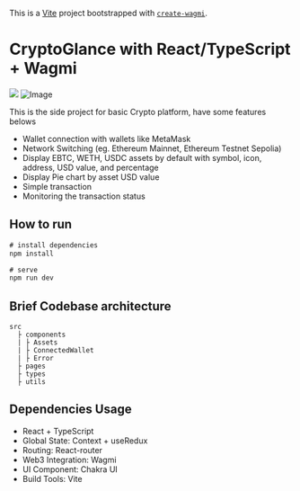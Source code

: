 This is a [Vite](https://vitejs.dev) project bootstrapped with [`create-wagmi`](https://github.com/wevm/wagmi/tree/main/packages/create-wagmi).

# CryptoGlance with React/TypeScript + Wagmi

![](https://github.com/hannahpun/todo-list-react/ToDoList.png)
![Image](https://i.imgur.com/CLROPMd.png)

This is the side project for basic Crypto platform, have some features belows

- Wallet connection with wallets like MetaMask
- Network Switching (eg. Ethereum Mainnet, Ethereum Testnet Sepolia)
- Display EBTC, WETH, USDC assets by default with symbol, icon, address, USD value, and percentage
- Display Pie chart by asset USD value
- Simple transaction
- Monitoring the transaction status

## How to run

```js
# install dependencies
npm install

# serve
npm run dev
```

## Brief Codebase architecture

```
src
  ├ components
  | ├ Assets
  | ├ ConnectedWallet
  | ├ Error
  ├ pages
  ├ types
  ├ utils
```

## Dependencies Usage

- React + TypeScript
- Global State: Context + useRedux
- Routing: React-router
- Web3 Integration: Wagmi
- UI Component: Chakra UI
- Build Tools: Vite
